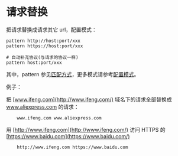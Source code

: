 # 请求替换

把请求替换成请求其它 url，配置模式：

	pattern http://host:port/xxx
	pattern https://host:port/xxx

	# 自动补充协议(与请求的协议一样)
	pattern host:port/xxx

其中，pattern 参见[匹配方式](#pattern)，更多模式请参考[配置模式](#mode)。

例子：

把 [www.ifeng.com](http://www.ifeng.com/) 域名下的请求全部替换成 www.aliexpress.com 的请求：

		www.ifeng.com www.aliexpress.com

用 [http://www.ifeng.com](http://www.ifeng.com/) 访问 HTTPS 的[https://www.baidu.com](https://www.baidu.com/)

		http://www.ifeng.com https://www.baidu.com
